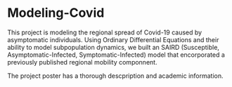 # Modeling-Covid
This project is modeling the regional spread of Covid-19 caused by asymptomatic individuals. Using Ordinary Differential Equations and their ability to model subpopulation dynamics, we built an SAIRD (Susceptible, Asymptomatic-Infected, Symptomatic-Infected) model that encorporated a previously published regional mobility componnent.

The project poster has a thorough descpription and academic information.
